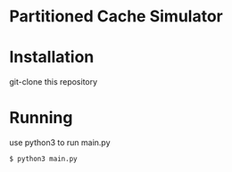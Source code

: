 # Partitioned Cache Simulator

# Installation
git-clone this repository

# Running
use python3 to run main.py

```zsh
$ python3 main.py
```
